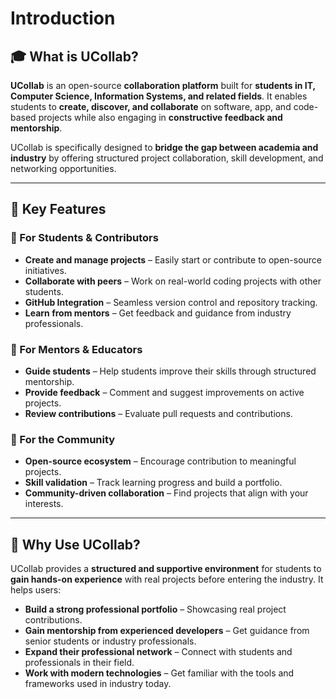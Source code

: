 # Introduction

## 🎓 What is UCollab?

**UCollab** is an open-source **collaboration platform** built for **students in IT, Computer Science, Information Systems, and related fields**. It enables students to **create, discover, and collaborate** on software, app, and code-based projects while also engaging in **constructive feedback and mentorship**.

UCollab is specifically designed to **bridge the gap between academia and industry** by offering structured project collaboration, skill development, and networking opportunities.

---

## 🚀 Key Features
### **🔹 For Students & Contributors**
- **Create and manage projects** – Easily start or contribute to open-source initiatives.
- **Collaborate with peers** – Work on real-world coding projects with other students.
- **GitHub Integration** – Seamless version control and repository tracking.
- **Learn from mentors** – Get feedback and guidance from industry professionals.

### **🔹 For Mentors & Educators**
- **Guide students** – Help students improve their skills through structured mentorship.
- **Provide feedback** – Comment and suggest improvements on active projects.
- **Review contributions** – Evaluate pull requests and contributions.

### **🔹 For the Community**
- **Open-source ecosystem** – Encourage contribution to meaningful projects.
- **Skill validation** – Track learning progress and build a portfolio.
- **Community-driven collaboration** – Find projects that align with your interests.

---

## 🌟 Why Use UCollab?
UCollab provides a **structured and supportive environment** for students to **gain hands-on experience** with real projects before entering the industry. It helps users:
- **Build a strong professional portfolio** – Showcasing real project contributions.
- **Gain mentorship from experienced developers** – Get guidance from senior students or industry professionals.
- **Expand their professional network** – Connect with students and professionals in their field.
- **Work with modern technologies** – Get familiar with the tools and frameworks used in industry today.

